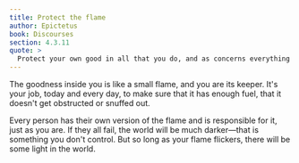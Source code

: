 ```yaml
---
title: Protect the flame
author: Epictetus
book: Discourses
section: 4.3.11
quote: >
  Protect your own good in all that you do, and as concerns everything else, take what is given as far as you can make reasoned use of it. If you don't, you'll be unlucky, prone to failure, hindered and stymied.
---
```


The goodness inside you is like a small flame, and you are its keeper. It's your job, today and every day, to make sure that it has enough fuel, that it doesn't get obstructed or snuffed out.

Every person has their own version of the flame and is responsible for it, just as you are. If they all fail, the world will be much darker—that is something you don't control. But so long as your flame flickers, there will be some light in the world.
